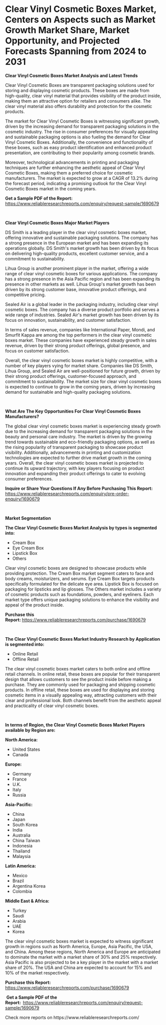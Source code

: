 <p><h1>Clear Vinyl Cosmetic Boxes Market, Centers on Aspects such as Market Growth Market Share, Market Opportunity, and Projected Forecasts Spanning from 2024 to 2031</h1></p><p><strong>Clear Vinyl Cosmetic Boxes Market Analysis and Latest Trends</strong></p>
<p><p>Clear Vinyl Cosmetic Boxes are transparent packaging solutions used for storing and displaying cosmetic products. These boxes are made from high-quality, clear vinyl material that provides visibility of the product inside, making them an attractive option for retailers and consumers alike. The clear vinyl material also offers durability and protection for the cosmetic products.</p><p>The market for Clear Vinyl Cosmetic Boxes is witnessing significant growth, driven by the increasing demand for transparent packaging solutions in the cosmetic industry. The rise in consumer preferences for visually appealing and sustainable packaging options is also fueling the demand for Clear Vinyl Cosmetic Boxes. Additionally, the convenience and functionality of these boxes, such as easy product identification and enhanced product presentation, are contributing to their popularity among cosmetic brands.</p><p>Moreover, technological advancements in printing and packaging techniques are further enhancing the aesthetic appeal of Clear Vinyl Cosmetic Boxes, making them a preferred choice for cosmetic manufacturers. The market is expected to grow at a CAGR of 13.2% during the forecast period, indicating a promising outlook for the Clear Vinyl Cosmetic Boxes market in the coming years.</p></p>
<p><strong>Get a Sample PDF of the Report:&nbsp;</strong> <a href="https://www.reliableresearchreports.com/enquiry/request-sample/1690679">https://www.reliableresearchreports.com/enquiry/request-sample/1690679</a></p>
<p>&nbsp;</p>
<p><strong>Clear Vinyl Cosmetic Boxes Major Market Players</strong></p>
<p><p>DS Smith is a leading player in the clear vinyl cosmetic boxes market, offering innovative and sustainable packaging solutions. The company has a strong presence in the European market and has been expanding its operations globally. DS Smith's market growth has been driven by its focus on delivering high-quality products, excellent customer service, and a commitment to sustainability.</p><p>Lihua Group is another prominent player in the market, offering a wide range of clear vinyl cosmetic boxes for various applications. The company has a strong presence in the Asia Pacific region and has been expanding its presence in other markets as well. Lihua Group's market growth has been driven by its strong customer base, innovative product offerings, and competitive pricing.</p><p>Sealed Air is a global leader in the packaging industry, including clear vinyl cosmetic boxes. The company has a diverse product portfolio and serves a wide range of industries. Sealed Air's market growth has been driven by its focus on innovation, sustainability, and customer satisfaction.</p><p>In terms of sales revenue, companies like International Paper, Mondi, and Smurfit Kappa are among the top performers in the clear vinyl cosmetic boxes market. These companies have experienced steady growth in sales revenue, driven by their strong product offerings, global presence, and focus on customer satisfaction.</p><p>Overall, the clear vinyl cosmetic boxes market is highly competitive, with a number of key players vying for market share. Companies like DS Smith, Lihua Group, and Sealed Air are well-positioned for future growth, driven by their strong product offerings, customer-focused approach, and commitment to sustainability. The market size for clear vinyl cosmetic boxes is expected to continue to grow in the coming years, driven by increasing demand for sustainable and high-quality packaging solutions.</p></p>
<p>&nbsp;</p>
<p><strong>What Are The Key Opportunities For Clear Vinyl Cosmetic Boxes Manufacturers?</strong></p>
<p><p>The global clear vinyl cosmetic boxes market is experiencing steady growth due to the increasing demand for transparent packaging solutions in the beauty and personal care industry. The market is driven by the growing trend towards sustainable and eco-friendly packaging options, as well as the rising popularity of transparent packaging to showcase product visibility. Additionally, advancements in printing and customization technologies are expected to further drive market growth in the coming years. Overall, the clear vinyl cosmetic boxes market is projected to continue its upward trajectory, with key players focusing on product innovation and expanding their product offerings to cater to evolving consumer preferences.</p></p>
<p><strong>Inquire or Share Your Questions If Any Before Purchasing This Report:</strong> <a href="https://www.reliableresearchreports.com/enquiry/pre-order-enquiry/1690679">https://www.reliableresearchreports.com/enquiry/pre-order-enquiry/1690679</a></p>
<p>&nbsp;</p>
<p><strong>Market Segmentation</strong></p>
<p><strong>The Clear Vinyl Cosmetic Boxes Market Analysis by types is segmented into:</strong></p>
<p><ul><li>Cream Box</li><li>Eye Cream Box</li><li>Lipstick Box</li><li>Others</li></ul></p>
<p><p>Clear vinyl cosmetic boxes are designed to showcase products while providing protection. The Cream Box market segment caters to face and body creams, moisturizers, and serums. Eye Cream Box targets products specifically formulated for the delicate eye area. Lipstick Box is focused on packaging for lipsticks and lip glosses. The Others market includes a variety of cosmetic products such as foundations, powders, and eyeliners. Each market type offers unique packaging solutions to enhance the visibility and appeal of the product inside.</p></p>
<p><strong>Purchase this Report:&nbsp;</strong><a href="https://www.reliableresearchreports.com/purchase/1690679">https://www.reliableresearchreports.com/purchase/1690679</a></p>
<p>&nbsp;</p>
<p><strong>The Clear Vinyl Cosmetic Boxes Market Industry Research by Application is segmented into:</strong></p>
<p><ul><li>Online Retail</li><li>Offline Retail</li></ul></p>
<p><p>The clear vinyl cosmetic boxes market caters to both online and offline retail channels. In online retail, these boxes are popular for their transparent design that allows customers to see the product inside before making a purchase. They are commonly used for packaging and shipping cosmetic products. In offline retail, these boxes are used for displaying and storing cosmetic items in a visually appealing way, attracting customers with their clear and professional look. Both channels benefit from the aesthetic appeal and practicality of clear vinyl cosmetic boxes.</p></p>
<p>&nbsp;</p>
<p><strong>In terms of Region, the Clear Vinyl Cosmetic Boxes Market Players available by Region are:</strong></p>
<p>
    <p> <strong> North America: </strong>
        <ul>
            <li>United States</li>
            <li>Canada</li>
        </ul>
        </p> 
    <p> <strong> Europe: </strong>
        <ul>
            <li>Germany</li>
            <li>France</li>
            <li>U.K.</li>
            <li>Italy</li>
            <li>Russia</li>
        </ul>
        </p> 
    <p> <strong> Asia-Pacific: </strong>
        <ul>
            <li>China</li>
            <li>Japan</li>
            <li>South Korea</li>
            <li>India</li>
            <li>Australia</li>
            <li>China Taiwan</li>
            <li>Indonesia</li>
            <li>Thailand</li>
            <li>Malaysia</li>
        </ul>
        </p> 
    <p> <strong> Latin America: </strong>
        <ul>
            <li>Mexico</li>
            <li>Brazil</li>
            <li>Argentina Korea</li>
            <li>Colombia</li>
        </ul>
        </p> 
    <p> <strong> Middle East & Africa: </strong>
        <ul>
            <li>Turkey</li>
            <li>Saudi</li>
            <li>Arabia</li>
            <li>UAE</li>
            <li>Korea</li>
        </ul>
    </p>
    </p>
<p><p>The clear vinyl cosmetic boxes market is expected to witness significant growth in regions such as North America, Europe, Asia Pacific, the USA, and China. Among these regions, North America and Europe are anticipated to dominate the market with a market share of 30% and 25% respectively. Asia Pacific is also projected to be a key player in the market with a market share of 20%. The USA and China are expected to account for 15% and 10% of the market respectively.</p></p>
<p><strong>Purchase this Report: </strong><a href="https://www.reliableresearchreports.com/purchase/1690679">https://www.reliableresearchreports.com/purchase/1690679</a></p>
<p>&nbsp;<strong>Get a Sample PDF of the Report:&nbsp;&nbsp;</strong><a href="https://www.reliableresearchreports.com/enquiry/request-sample/1690679">https://www.reliableresearchreports.com/enquiry/request-sample/1690679</a></p>
<p><strong></strong></p>
<p>Check more reports on https://www.reliableresearchreports.com/</p>
